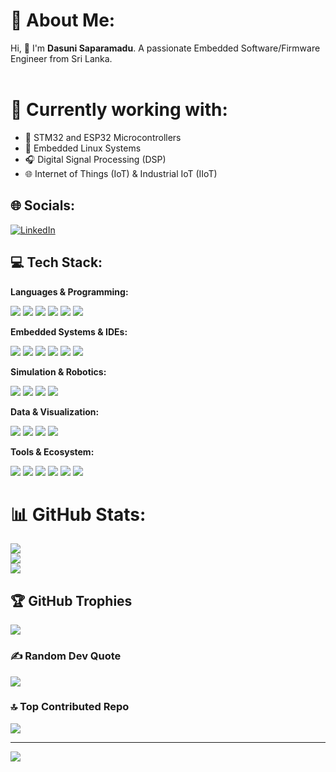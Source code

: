 # 💫 About Me:
 Hi, 👋 I'm **Dasuni Saparamadu**. 
A passionate Embedded Software/Firmware Engineer from Sri Lanka.<br><br>

# 🔧 Currently working with:
- 🚀 STM32 and ESP32 Microcontrollers  
- 🐧 Embedded Linux Systems  
- 🎧 Digital Signal Processing (DSP)  
- 🌐 Internet of Things (IoT) & Industrial IoT (IIoT)

## 🌐 Socials:
[![LinkedIn](https://img.shields.io/badge/LinkedIn-%230077B5.svg?logo=linkedin&logoColor=white)](https://linkedin.com/in/dasuni-saparamadu) 

<h2>💻 Tech Stack:</h2>

<!-- Languages & Programming -->
<b>Languages & Programming:</b><br>
<p>
  <img src="https://img.shields.io/badge/C-%2300599C.svg?style=for-the-badge&logo=c&logoColor=white"/>
  <img src="https://img.shields.io/badge/C++-%2300599C.svg?style=for-the-badge&logo=c%2B%2B&logoColor=white"/>
  <img src="https://img.shields.io/badge/Python-3670A0?style=for-the-badge&logo=python&logoColor=ffdd54"/>
  <img src="https://img.shields.io/badge/Bash-%23121011.svg?style=for-the-badge&logo=gnu-bash&logoColor=white"/>
  <img src="https://img.shields.io/badge/HTML5-%23E34F26.svg?style=for-the-badge&logo=html5&logoColor=white"/>
  <img src="https://img.shields.io/badge/CSS3-%231572B6.svg?style=for-the-badge&logo=css3&logoColor=white"/>
</p>

<!-- Embedded Systems & IDEs -->
<b>Embedded Systems & IDEs:</b><br>
<p>
  <img src="https://img.shields.io/badge/STM32CubeIDE-%23007ACC.svg?style=for-the-badge&logo=STMicroelectronics&logoColor=white"/>
  <img src="https://img.shields.io/badge/STM32CubeProgrammer-%23007ACC.svg?style=for-the-badge&logo=STMicroelectronics&logoColor=white"/>
  <img src="https://img.shields.io/badge/PlatformIO-FF6600?style=for-the-badge&logo=platformio&logoColor=white"/>
  <img src="https://img.shields.io/badge/Arduino-00979D?style=for-the-badge&logo=arduino&logoColor=white"/>
  <img src="https://img.shields.io/badge/Raspberry%20Pi-C51A4A?style=for-the-badge&logo=raspberry-pi&logoColor=white"/>
  <img src="https://img.shields.io/badge/Linux-FCC624?style=for-the-badge&logo=linux&logoColor=black"/>
</p>

<!-- Simulation & Robotics -->
<b>Simulation & Robotics:</b><br>
<p>
  <img src="https://img.shields.io/badge/Renode-3E3E3E?style=for-the-badge&logoColor=white"/>
  <img src="https://img.shields.io/badge/RoboDK-orange?style=for-the-badge&logoColor=white"/>
  <img src="https://img.shields.io/badge/LabVIEW-FFDB00?style=for-the-badge&logo=national-instruments&logoColor=black"/>
  <img src="https://img.shields.io/badge/MATLAB-0076A8?style=for-the-badge&logo=mathworks&logoColor=white"/>
</p>

<!-- Data & Visualization -->
<b>Data & Visualization:</b><br>
<p>
  <img src="https://img.shields.io/badge/MySQL-005C84?style=for-the-badge&logo=mysql&logoColor=white"/>
  <img src="https://img.shields.io/badge/Numpy-013243?style=for-the-badge&logo=numpy&logoColor=white"/>
  <img src="https://img.shields.io/badge/Matplotlib-11557C?style=for-the-badge&logo=matplotlib&logoColor=white"/>
  <img src="https://img.shields.io/badge/TensorFlow-FF6F00?style=for-the-badge&logo=tensorflow&logoColor=white"/>
</p>

<!-- Tools & Ecosystem -->
<b>Tools & Ecosystem:</b><br>
<p>
  <img src="https://img.shields.io/badge/Git-F05032?style=for-the-badge&logo=git&logoColor=white"/>
  <img src="https://img.shields.io/badge/GitHub-181717?style=for-the-badge&logo=github&logoColor=white"/>
  <img src="https://img.shields.io/badge/Bitbucket-0052CC?style=for-the-badge&logo=bitbucket&logoColor=white"/>
  <img src="https://img.shields.io/badge/Jira-0052CC?style=for-the-badge&logo=jira&logoColor=white"/>
  <img src="https://img.shields.io/badge/Notion-000000?style=for-the-badge&logo=notion&logoColor=white"/>
  <img src="https://img.shields.io/badge/CMake-064F8C?style=for-the-badge&logo=cmake&logoColor=white"/>
</p>


# 📊 GitHub Stats:
![](https://github-readme-stats.vercel.app/api?username=DasDNS&theme=dark&hide_border=false&include_all_commits=false&count_private=false)<br/>
![](https://nirzak-streak-stats.vercel.app/?user=DasDNS&theme=dark&hide_border=false)<br/>
![](https://github-readme-stats.vercel.app/api/top-langs/?username=DasDNS&theme=dark&hide_border=false&include_all_commits=false&count_private=false&layout=compact)

## 🏆 GitHub Trophies
![](https://github-profile-trophy.vercel.app/?username=DasDNS&theme=gruvbox&no-frame=false&no-bg=false&margin-w=4)

### ✍️ Random Dev Quote
![](https://quotes-github-readme.vercel.app/api?type=horizontal&theme=dark)

### 🔝 Top Contributed Repo
![](https://github-contributor-stats.vercel.app/api?username=DasDNS&limit=5&theme=dark&combine_all_yearly_contributions=true)

---
[![](https://visitcount.itsvg.in/api?id=DasDNS&icon=0&color=0)](https://visitcount.itsvg.in)

<!-- Proudly created with GPRM ( https://gprm.itsvg.in ) -->
